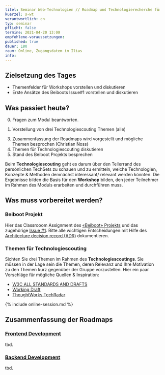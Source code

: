 ```yaml
---
titel: Seminar Web-Technologien // Roadmap und Technologierecherche für Projekt aufbauen
kuerzel: s-wt
verantwortlich: cn
typ: seminar
pflicht: false
termine: 2021-04-20 13:00
empfohlene-voraussetzungen: 
published: true
dauer: 180
raum: Online, Zugangsdaten im Ilias
info: 
---
```



## Zielsetzung des Tages

- Themenfelder für Workshops vorstellen und diskutieren
- Erste Ansätze des Beiboots Issue#1 vorstellen und diskutieren


## Was passiert heute?
0. Fragen zum Modul beantworten.
<!--1. Vorstellung von drei eigenen Web-Dev Projekten (wer noch nicht vorgestellt hat, z.B. Herr Deimel, Frau Bertels)-->
1. Vorstellung von drei Technologiescouting Themen (alle)
<!--2. Vorstellung der Ergebnisse aus Projekt 1 (Projektverantwortliche)-->
3. Zusammenfassung der Roadmaps wird vorgestellt und mögliche Themen besprochen (Christian Noss)
2. Themen für Technologiescouting diskutieren
4. Stand des Beiboot Projekts besprechen
<!--4. Codereview des erarbeiteten Beiboot Projekts (alle, jeweils 3-5 Min) -->

Beim **Technologiescouting** geht es darum über den Tellerrand des persönlichen TechSets zu schauen und zu ermitteln, welche Technologien, Konzepte & Methoden demnächst interessant/ relevant werden könnten. Die Ergebnisse bilden die Basis für den **Workshop** bilden, den jeder Teilnehmer im Rahmen des Moduls erarbeiten und durchführen muss.

## Was muss vorbereitet werden?

### Beiboot Projekt
Hier das Classrooom Assignment des [«Beiboot» Projekts](https://classroom.github.com/a/dZI7lhjO) und das zugehörige [Issue #1](https://github.com/mi-classroom/mi-master-wt-beiboot-2021/issues/1). Bitte alle wichtigen Entscheidungen mit Hilfe des [Architecture decision record (ADR)](https://github.com/joelparkerhenderson/architecture_decision_record) dokumentieren.

### Themen für Technologiescouting
Sichten Sie drei Themen im Rahmen des **Technologiescoutings**. Sie müssen in der Lage sein die Themen, deren Relevanz und Ihre Motivation zu den Themen kurz gegenüber der Gruppe vorzustellen. Hier ein paar Vorschläge für mögliche Quellen & Inspiration:
- [W3C ALL STANDARDS AND DRAFTS](https://www.w3.org/TR/)
- [Working Draft](http://workingdraft.de/)
- [ThoughtWorks TechRadar](https://www.thoughtworks.com/de/radar)


{% include online-session.md %}

## Zusammenfassung der Roadmaps

### [Frontend Development](../../../images/WebTech-Roadmaps-frontend.png)
tbd.

### [Backend Development](../../../images/WebTech-Roadmaps-backend.png)
tbd.

